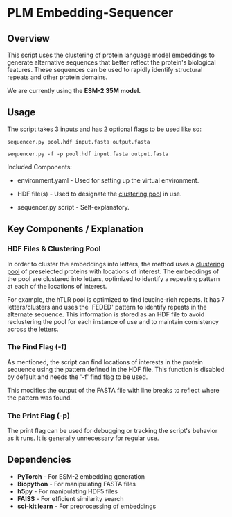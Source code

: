 # PLM Embedding-Sequencer
 
## Overview

This script uses the clustering of  protein language model embeddings to generate alternative sequences that better reflect the protein's biological features. These sequences can be used to rapidly identify structural repeats and other protein domains.

We are currently using the **ESM-2 35M model.**

## Usage

The script takes 3 inputs and has 2 optional flags to be used like so:
```
sequencer.py pool.hdf input.fasta output.fasta
```
```
sequencer.py -f -p pool.hdf input.fasta output.fasta
```

Included Components:
* environment.yaml - Used for setting up the virtual environment.

* HDF file(s) - Used to designate the <ins>clustering pool</ins> in use.

* sequencer.py script - Self-explanatory.

## Key Components / Explanation

### HDF Files & Clustering Pool

In order to cluster the embeddings into letters, the method uses a <ins>clustering pool</ins> of preselected proteins with locations of interest. The embeddings of the pool are clustered into letters, optimized to identify a repeating pattern at each of the locations of interest.

For example, the hTLR pool is optimized to find leucine-rich repeats. It has 7 letters/clusters and uses the 'FEDED' pattern to identify repeats in the alternate sequence. This information is stored as an HDF file to avoid reclustering the pool for each instance of use and to maintain consistency across the letters.

### The Find Flag (-f)

As mentioned, the script can find locations of interests in the protein sequence using the pattern defined in the HDF file. This function is disabled by default and needs the '-f' find flag to be used. 

This modifies the output of the FASTA file with line breaks to reflect where the pattern was found. 

### The Print Flag (-p)

The print flag can be used for debugging or tracking the script's behavior as it runs. It is generally unnecessary for regular use.

## Dependencies

- **PyTorch** - For ESM-2 embedding generation  
- **Biopython** - For manipulating FASTA files  
- **h5py** - For manipulating HDF5 files  
- **FAISS** - For efficient similarity search
- **sci-kit learn** - For preprocessing of embeddings
